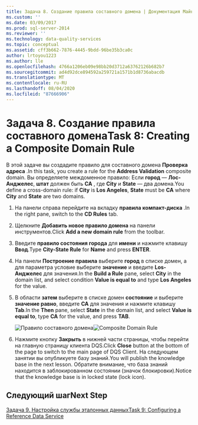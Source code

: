 ```yaml
---
title: Задача 8. Создание правила составного домена | Документация Майкрософт
ms.custom: ''
ms.date: 03/09/2017
ms.prod: sql-server-2014
ms.reviewer: ''
ms.technology: data-quality-services
ms.topic: conceptual
ms.assetid: cff3b662-7876-4445-9bdd-96be35b3ca0c
author: lrtoyou1223
ms.author: lle
ms.openlocfilehash: 4766a1206eb09e98bb20d3712a63762126b682b7
ms.sourcegitcommit: ad4d92dce894592a259721a1571b1d8736abacdb
ms.translationtype: MT
ms.contentlocale: ru-RU
ms.lasthandoff: 08/04/2020
ms.locfileid: "87666906"
---
```

# <a name="task-8-creating-a-composite-domain-rule"></a><span data-ttu-id="f7c0a-102">Задача 8. Создание правила составного домена</span><span class="sxs-lookup"><span data-stu-id="f7c0a-102">Task 8: Creating a Composite Domain Rule</span></span>
  <span data-ttu-id="f7c0a-103">В этой задаче вы создадите правило для составного домена **Проверка адреса** .</span><span class="sxs-lookup"><span data-stu-id="f7c0a-103">In this task, you create a rule for the **Address Validation** composite domain.</span></span> <span data-ttu-id="f7c0a-104">Вы определяете междоменное правило: Если **город** — **Лос-Анджелес**, **штат** должен быть **CA** , где **City** и **State** — два домена.</span><span class="sxs-lookup"><span data-stu-id="f7c0a-104">You define a cross-domain rule: if **City** is **Los Angeles**, **State** must be **CA** where **City** and **State** are two domains.</span></span>  
  
1.  <span data-ttu-id="f7c0a-105">На панели справа перейдите на вкладку **правила компакт-диска** .</span><span class="sxs-lookup"><span data-stu-id="f7c0a-105">In the right pane, switch to the **CD Rules** tab.</span></span>  
  
2.  <span data-ttu-id="f7c0a-106">Щелкните **Добавить новое правило домена** на панели инструментов.</span><span class="sxs-lookup"><span data-stu-id="f7c0a-106">Click **Add a new domain rule** from the toolbar.</span></span>  
  
3.  <span data-ttu-id="f7c0a-107">Введите **правило состояния города** для **имени** и нажмите клавишу **Ввод**.</span><span class="sxs-lookup"><span data-stu-id="f7c0a-107">Type **City-State Rule** for **Name** and press **ENTER**.</span></span>  
  
4.  <span data-ttu-id="f7c0a-108">На панели **Построение правила** выберите **город** в списке домен, а для параметра условие выберите **значение** и введите **Los-Анджелес** для значения.</span><span class="sxs-lookup"><span data-stu-id="f7c0a-108">In the **Build a Rule** pane, select **City** in the domain list, and select condition **Value is equal to** and type **Los Angeles** for the value.</span></span>  
  
5.  <span data-ttu-id="f7c0a-109">В области **затем** выберите в списке домен **состояние** и выберите **значение равно**, введите **CA** для значения и нажмите клавишу **Tab**.</span><span class="sxs-lookup"><span data-stu-id="f7c0a-109">In the **Then** pane, select **State** in the domain list, and select **Value is equal to**, type **CA** for the value, and press **TAB**.</span></span>  
  
     <span data-ttu-id="f7c0a-110">![Правило составного домена](../../2014/tutorials/media/et-creatingacompositedomainrule.jpg "Правило составного домена")</span><span class="sxs-lookup"><span data-stu-id="f7c0a-110">![Composite Domain Rule](../../2014/tutorials/media/et-creatingacompositedomainrule.jpg "Composite Domain Rule")</span></span>  
  
6.  <span data-ttu-id="f7c0a-111">Нажмите кнопку **Закрыть** в нижней части страницы, чтобы перейти на главную страницу клиента DQS.</span><span class="sxs-lookup"><span data-stu-id="f7c0a-111">Click **Close** button at the bottom of the page to switch to the main page of DQS Client.</span></span> <span data-ttu-id="f7c0a-112">На следующем занятии вы опубликуете базу знаний.</span><span class="sxs-lookup"><span data-stu-id="f7c0a-112">You will publish the knowledge base in the next lesson.</span></span> <span data-ttu-id="f7c0a-113">Обратите внимание, что база знаний находится в заблокированном состоянии (значок блокировки).</span><span class="sxs-lookup"><span data-stu-id="f7c0a-113">Notice that the knowledge base is in locked state (lock icon).</span></span>  
  
## <a name="next-step"></a><span data-ttu-id="f7c0a-114">Следующий шаг</span><span class="sxs-lookup"><span data-stu-id="f7c0a-114">Next Step</span></span>  
 [<span data-ttu-id="f7c0a-115">Задача 9. Настройка службы эталонных данных</span><span class="sxs-lookup"><span data-stu-id="f7c0a-115">Task 9: Configuring a Reference Data Service</span></span>](../../2014/tutorials/task-9-configuring-a-reference-data-service.md)  
  
  
